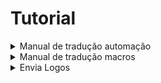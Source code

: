 # Tutorial

<details>
<summary>Manual de tradução automação</summary>

```bash
cd /home/chatwoot/chatwoot/app/javascript/dashboard/routes/dashboard/settings/automation/
```
```bash
curl -o constants.js https://raw.githubusercontent.com/doug-fsg/Tradu--o-InoveChat/master/Automa%C3%A7%C3%B5es/automa%C3%A7%C3%B5es.js
```

```bash
sudo -i -u chatwoot
```
```bash
cd chatwoot
```
```bash
rake assets:precompile RAILS_ENV=production
```
```bash
exit
```
```bash
systemctl daemon-reload && systemctl restart chatwoot.target
```
</details>

<details>
<summary>Manual de tradução macros</summary>

```bash
cd /home/chatwoot/chatwoot/app/javascript/dashboard/routes/dashboard/settings/macros/
```
```bash
curl -o constants.js https://raw.githubusercontent.com/doug-fsg/Traducao-InoveChat/master/Macros/macros.js
```

```bash
sudo -i -u chatwoot
```
```bash
cd chatwoot
```
```bash
rake assets:precompile RAILS_ENV=production
```
```bash
exit
```
```bash
systemctl daemon-reload && systemctl restart chatwoot.target
```
</details>

<details>
<summary>Envia Logos</summary>

### LOGO ICON

```bash
sudo -i -u chatwoot
```

```bash
cd chatwoot/chatwoot/public
```
```bash
git clone https://github.com/doug-fsg/Traducao-InoveChat.git
```
```bash
cp -r Traducao-InoveChat/Logos/. /home/chatwoot/chatwoot/public
```
```bash
rm -rf Traducao-InoveChat
```
### LOGO INICIAL
```bash
cd /home/chatwoot/chatwoot/public/brand-assets
```
THUMBNAIL:
```bash
wget -O logo_thumbnail.svg https://github.com/doug-fsg/Traducao-InoveChat/raw/master/logo_thumbnail.svg
```
LOGO DARK:
```bash
wget -O logo_dark.svg https://github.com/doug-fsg/Traducao-InoveChat/raw/master/logo_dark.svg
```
LOGO:
```bash
wget -O logo.svg https://github.com/doug-fsg/Traducao-InoveChat/raw/master/logo.svg
```
```bash

```
```bash

```
</details>

